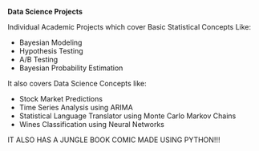 **Data Science Projects**


Individual Academic Projects which cover Basic Statistical Concepts Like:
- Bayesian Modeling
- Hypothesis Testing
- A/B Testing
- Bayesian Probability Estimation

It also covers Data Science Concepts like:
- Stock Market Predictions
- Time Series Analysis using ARIMA
- Statistical Language Translator using Monte Carlo Markov Chains
- Wines Classification using Neural Networks

IT ALSO HAS A JUNGLE BOOK COMIC MADE USING PYTHON!!!
